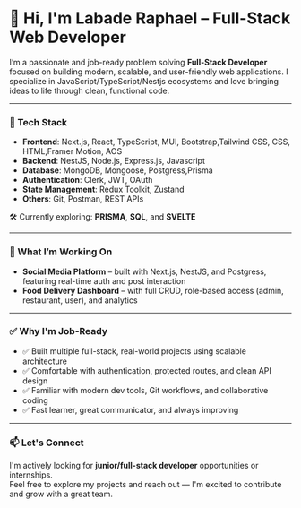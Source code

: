# 👋 Hi, I'm Labade Raphael – Full-Stack Web Developer

I’m a passionate and job-ready problem solving **Full-Stack Developer** focused on building modern, scalable, and user-friendly web applications. I specialize in JavaScript/TypeScript/Nestjs ecosystems and love bringing ideas to life through clean, functional code.

---

### 🚀 Tech Stack

- **Frontend**: Next.js, React, TypeScript, MUI, Bootstrap,Tailwind CSS, CSS, HTML,Framer Motion, AOS
- **Backend**: NestJS, Node.js, Express.js, Javascript  
- **Database**: MongoDB, Mongoose, Postgress,Prisma
- **Authentication**: Clerk, JWT, OAuth  
- **State Management**: Redux Toolkit, Zustand  
- **Others**: Git, Postman, REST APIs  

🛠️ Currently exploring: **PRISMA**, **SQL**, and **SVELTE**

---

### 💼 What I’m Working On

- **Social Media Platform** – built with Next.js, NestJS, and Postgress, featuring real-time auth and post interaction  
- **Food Delivery Dashboard** – with full CRUD, role-based access (admin, restaurant, user), and analytics  

---

### ✅ Why I'm Job-Ready

- ✅ Built multiple full-stack, real-world projects using scalable architecture  
- ✅ Comfortable with authentication, protected routes, and clean API design  
- ✅ Familiar with modern dev tools, Git workflows, and collaborative coding  
- ✅ Fast learner, great communicator, and always improving

---

### 📫 Let's Connect

I'm actively looking for **junior/full-stack developer** opportunities or internships.  
Feel free to explore my projects and reach out — I'm excited to contribute and grow with a great team.

